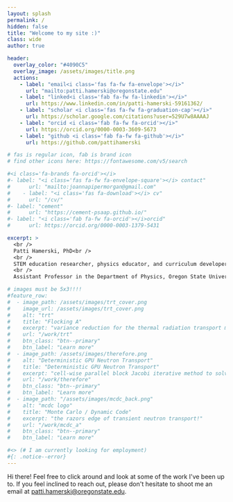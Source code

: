 ```yaml
---
layout: splash
permalink: /
hidden: false
title: "Welcome to my site :)"
class: wide
author: true

header:
  overlay_color: "#4090C5"
  overlay_image: /assets/images/title.png
  actions:
    - label: "email<i class='fas fa-fw fa-envelope'></i>"
      url: "mailto:patti.hamerski@oregonstate.edu"
    - label: "linked<i class='fab fa-fw fa-linkedin'></i>"
      url: https://www.linkedin.com/in/patti-hamerski-59161362/
    - label: "scholar <i class='fas fa-fw fa-graduation-cap'></i>"
      url: https://scholar.google.com/citations?user=529U7w8AAAAJ 
    - label: "orcid <i class='fab fa-fw fa-orcid'></i>"
      url: https://orcid.org/0000-0003-3609-5673
    - label: "github <i class='fab fa-fw fa-github'></i>"
      url: https://github.com/pattihamerski

# fas is regular icon, fab is brand icon
# find other icons here: https://fontawesome.com/v5/search

#<i class='fa-brands fa-orcid'></i>
#- label: "<i class='fas fa-fw fa-envelope-square'></i> contact"
#      url: "mailto:joannapipermorgan@gmail.com"
#    - label: "<i class='fas fa-download'></i> cv"
#      url: "/cv/"
#- label: "cement"
#      url: "https://cement-psaap.github.io/"
#- label: "<i class='fab fa-fw fa-orcid'></i>orcid"
#      url: https://orcid.org/0000-0003-1379-5431

excerpt: >
  <br />
  Patti Hamerski, PhD<br />
  <br />
  STEM education researcher, physics educator, and curriculum developer<br />
  <br />
  Assistant Professor in the Department of Physics, Oregon State University<br />

# images must be 5x3!!!!
#feature_row:
#  - image_path: /assets/images/trt_cover.png
#    image_url: /assets/images/trt_cover.png
#    alt: "trt"
#    title: "Flocking A"
#    excerpt: "variance reduction for the thermal radiation transport monte carlo"
#    url: "/work/trt"
#    btn_class: "btn--primary"
#    btn_label: "Learn more"
#  - image_path: /assets/images/therefore.png
#    alt: "Deterministic GPU Neutron Transport"
#    title: "Deterministic GPU Neutron Transport"
#    excerpt: "cell-wise parallel block Jacobi iterative method to solve the NTE"
#    url: "/work/therefore"
#    btn_class: "btn--primary"
#    btn_label: "Learn more"
#  - image_path: "/assets/images/mcdc_back.png"
#    alt: "mcdc logo"
#    title: "Monte Carlo / Dynamic Code"
#    excerpt: "the razors edge of transient neutron transport!"
#    url: "/work/mcdc_a"
#    btn_class: "btn--primary"
#    btn_label: "Learn more"

#<> (# I am currently looking for employment)
#{: .notice--error}
---
```


Hi there! Feel free to click around and look at some of the work I've been up to. If you feel inclined to reach out, please don't hesitate to shoot me an email at [patti.hamerski@oregonstate.edu](mailto:patti.hamerski@oregonstate.edu).
